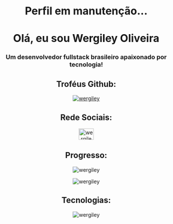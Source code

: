 <div align="center">
<h1>Perfil em manutenção...</h1>
<h1 align="center">Olá, eu sou Wergiley Oliveira</h1>
<h3 align="center">Um desenvolvedor fullstack brasileiro apaixonado por tecnologia!</h3>


<h2>Troféus Github:</h2>
<p><a href= "https://github.com/ryo-ma/github-profile-trophy"><img src="https://github-profile-trophy.vercel.app/?username=wergiley" alt="wergiley" /></a></p>


<h2>Rede Sociais:</h2>
<p><a href="https://instagram.com/wergileyoliveira" target="blank"><img align="center" src="https://raw.githubusercontent.com/rahuldkjain/github-profile-readme-generator /master/src/images/icons/Social/instagram.svg" alt="wergileyoliveira" height="30" width="40" /></a>
</p>



<h2>Progresso:</h2>
<p><img align="center" src="https://github-readme-stats.vercel.app/api?username=wergiley&show_icons=true&locale=en" alt="wergiley" /></p>
<p><img align="center" src="https://github-readme-streak-stats.herokuapp.com/?user=wergiley&" alt="wergiley" /></p>



<h2>Tecnologias:</h2>
<p><img src="https://github-readme-stats.vercel.app/api/top-langs?username=wergiley&show_icons=true&locale=en&layout=compact" alt="wergiley" /></p>

</div>
